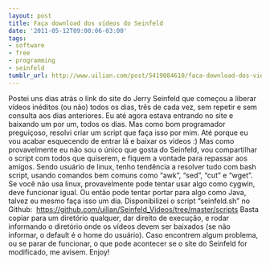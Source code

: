 ```yaml
---
layout: post
title: Faça download dos vídeos do Seinfeld
date: '2011-05-12T09:00:06-03:00'
tags:
- software
- free
- programming
- seinfeld
tumblr_url: http://www.uilian.com/post/5419084610/faca-download-dos-videos-do-seinfeld
---
```

Postei uns dias atrás o link do site do Jerry Seinfeld que começou a liberar vídeos inéditos (ou não) todos os dias, três de cada vez, sem repetir e sem consulta aos dias anteriores.
Eu até agora estava entrando no site e baixando um por um, todos os dias. Mas como bom programador preguiçoso, resolvi criar um script que faça isso por mim. Até porque eu vou acabar esquecendo de entrar lá e baixar os vídeos :)
Mas como provavelmente eu não sou o único que gosta do Seinfeld, vou compartilhar o script com todos que quiserem, e fiquem a vontade para repassar aos amigos.
Sendo usuário de linux, tenho tendência a resolver tudo com bash script, usando comandos bem comuns como “awk”, “sed”, “cut” e “wget”. Se você não usa linux, provavelmente pode tentar usar algo como cygwin, deve funcionar igual. Ou então pode tentar portar para algo como Java, talvez eu mesmo faça isso um dia.
Disponibilizei o script “seinfeld.sh” no Github:
 https://github.com/uilian/Seinfeld_Videos/tree/master/scripts
Basta copiar para um diretório qualquer, dar direito de execução, e rodar informando o diretório onde os vídeos devem ser baixados (se não informar, o default é o home do usuário).
Caso encontrem algum problema, ou se parar de funcionar, o que pode acontecer se o site do Seinfeld for modificado, me avisem.
Enjoy!
